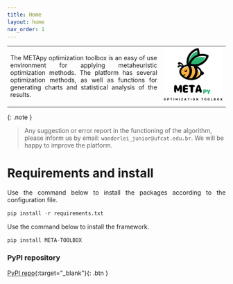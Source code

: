 ```yaml
---
title: Home
layout: home
nav_order: 1
---
```


<table>
  <tr>
    <td style="width:70%;"><p align="justify">The METApy optimization toolbox is an easy of use environment for applying metaheuristic optimization methods. The platform has several optimization methods, as well as functions for generating charts and statistical analysis of the results.</p></td>
    <td style="width:30%;"><img src="assets/images/logo.png"/></td>  
  </tr>
</table>  

{: .note }
> Any suggestion or error report in the functioning of the algorithm, please inform us by email: `wanderlei_junior@ufcat.edu.br`. We will be happy to improve the platform.

<h1>Requirements and install</h1>

<p align = "justify">
Use the command below to install the packages according to the configuration file.
</p>

```python
pip install -r requirements.txt
```

<p align = "justify">
Use the command below to install the framework.
</p>

```python
pip install META-TOOLBOX
```
<h3>PyPI repository</h3>

[PyPI repo](https://pypi.org/project/META-TOOLBOX/){:target="_blank"}{: .btn }

<!--
<h1>Developers</h1>

<p align="justify">See <a href="https://wmpjrufg.github.io/METAPY/001-VERSION.html" target="_blank">development team</a>.</p>   

<h1>Index</h1>

<dl>
  <dt>Quick start</dt>
    <dd><a href="https://wmpjrufg.github.io/METAPY/001-VERSION.html" target="_blank">Versions</a></dd>
    <dd><a href="https://wmpjrufg.github.io/METAPY/002-QUICK.html" target="_blank">Guide</a></dd>
  <dt>Deterministic Algorithms</dt>
    <dd><a href="https://wmpjrufg.github.io/METAPY/009-FIBONACCI.html" target="_blank">Fibonacci</a></dd>  
  <dt>Heuristic Algorithms</dt>
    <dd><a href="https://wmpjrufg.github.io/METAPY/003-HC.html" target="_blank">Hill Climbing</a></dd>
    <dd><a href="https://wmpjrufg.github.io/METAPY/004-SA.html" target="_blank">Simulated Annealing</a></dd>
    <dd><a href="https://wmpjrufg.github.io/METAPY/005-FA.html" target="_blank">Firefly algorithm</a></dd>
    <dd><a href="https://wmpjrufg.github.io/METAPY/006-PSO.html" target="_blank">Particle Swarm algorithm</a></dd>    
  <dt>Learning</dt>
    <dd><a href="https://wmpjrufg.github.io/METAPY/008-BENCHMARKS.html" target="_blank">Benchmarks and other functions</a></dd>
    <dd><a href="https://wmpjrufg.github.io/METAPY/007-KNAPSACK.html" target="_blank">Knapsack problem</a></dd>
</dl>




1.0 - Installation  
1.1 - [How to install](https://wmpjrufg.github.io/META_TOOLBOX/CAP_1-1.html)  
2.0 - Meta Optimization Toolbox   
2.1 - [How to use](https://wmpjrufg.github.io/META_TOOLBOX/CAP_2-1.html)  
3.0 - Optimization methods  
3.1 - [Simulated Annealing](https://wmpjrufg.github.io/META_TOOLBOX/CAP_3-1.html)  
3.0 - Optimization methods  
3.1 - [Simulated Annealing](https://wmpjrufg.github.io/META_TOOLBOX/CAP_3-1.html)
-->  

<!--
<dt>Common Library</dt>
<dd><a href="https://wmpjrufg.github.io/META_TOOLBOX/CO.html" target="_blank">Common Library</a></dd>
--> 


